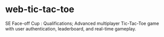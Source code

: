# web-tic-tac-toe
SE Face-off Cup : Qualifications; Advanced multiplayer Tic-Tac-Toe game with user authentication, leaderboard, and real-time gameplay.
